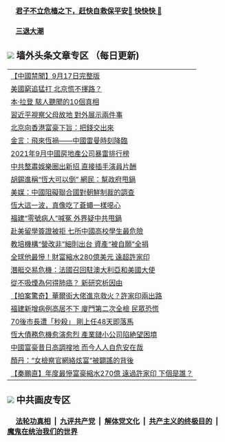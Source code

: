 
 ### &nbsp;&nbsp;&nbsp;&nbsp; [君子不立危樯之下，赶快自救保平安🍎 快快快 📩](https://github.com/pwgy/td/blob/master/README.md)

 ### &nbsp;&nbsp;&nbsp;&nbsp; [三退大潮](https://eqbpwckh.azureedge.net/?key=wjsottsjpndjwfkg&pin=65881581&ag=ogQuit&from=pw2) 

## <img src="https://img.icons8.com/cute-clipart/2x/circled-right.png"> 墙外头条文章专区 （每日更新)

<Table>
<tr><td colspan="2" align="left"><a href="https://eqbpwckh.azureedge.net/?ag=c1502095&key=wjsottsjpndjwfkg&from=pw2">【中國禁聞】9月17日完整版
</a></td></tr>
<tr><td colspan="2" align="left"><a href="https://eqbpwckh.azureedge.net/?ag=c1502181&key=wjsottsjpndjwfkg&from=pw2">美國窮追猛打 北京慌不擇路？
</a></td></tr>
<tr><td colspan="2" align="left"><a href="https://eqbpwckh.azureedge.net/?ag=c1502182&key=wjsottsjpndjwfkg&from=pw2">本·拉登 駭人聽聞的10個真相
</a></td></tr>
<tr><td colspan="2" align="left"><a href="https://eqbpwckh.azureedge.net/?ag=c1502185&key=wjsottsjpndjwfkg&from=pw2">習近平視察父母故地 對外展示兩件事
</a></td></tr>
<tr><td colspan="2" align="left"><a href="https://eqbpwckh.azureedge.net/?ag=c1502174&key=wjsottsjpndjwfkg&from=pw2">北京向香港富豪下旨：把錢交出來
</a></td></tr>
<tr><td colspan="2" align="left"><a href="https://eqbpwckh.azureedge.net/?ag=c1502124&key=wjsottsjpndjwfkg&from=pw2">金言：飛來恆禍——中國雷曼時刻降臨
</a></td></tr>
<tr><td colspan="2" align="left"><a href="https://eqbpwckh.azureedge.net/?ag=c1502186&key=wjsottsjpndjwfkg&from=pw2">2021年9月中國房地產公司暴雷排行榜
</a></td></tr>
<tr><td colspan="2" align="left"><a href="https://eqbpwckh.azureedge.net/?ag=c1502191&key=wjsottsjpndjwfkg&from=pw2">中共整肅娛樂圈出新招 直接插手演員片酬
</a></td></tr>
<tr><td colspan="2" align="left"><a href="https://eqbpwckh.azureedge.net/?ag=c1502175&key=wjsottsjpndjwfkg&from=pw2">胡錫進稱“恆大可以倒” 網民：幫政府甩鍋
</a></td></tr>
<tr><td colspan="2" align="left"><a href="https://eqbpwckh.azureedge.net/?ag=c1502096&key=wjsottsjpndjwfkg&from=pw2">美媒：中國阻礙聯合國對朝鮮制裁的調查
</a></td></tr>
<tr><td colspan="2" align="left"><a href="https://eqbpwckh.azureedge.net/?ag=c1502192&key=wjsottsjpndjwfkg&from=pw2">恆大這一波，真像吃了蒼蠅一樣噁心
</a></td></tr>
<tr><td colspan="2" align="left"><a href="https://eqbpwckh.azureedge.net/?ag=c1502113&key=wjsottsjpndjwfkg&from=pw2">福建“零號病人”喊冤 外界疑中共甩鍋
</a></td></tr>
<tr><td colspan="2" align="left"><a href="https://eqbpwckh.azureedge.net/?ag=c1502168&key=wjsottsjpndjwfkg&from=pw2">赴美留學簽證被拒 七所中國高校學生最危險
</a></td></tr>
<tr><td colspan="2" align="left"><a href="https://eqbpwckh.azureedge.net/?ag=c1502102&key=wjsottsjpndjwfkg&from=pw2">教培機構“營改非”細則出台 資產“被自願”全捐
</a></td></tr>
<tr><td colspan="2" align="left"><a href="https://eqbpwckh.azureedge.net/?ag=c1502200&key=wjsottsjpndjwfkg&from=pw2">全球他最慘！財富縮水280億美元 遠超許家印
</a></td></tr>
<tr><td colspan="2" align="left"><a href="https://eqbpwckh.azureedge.net/?ag=c1502190&key=wjsottsjpndjwfkg&from=pw2">潛艇交易危機：法國召回駐澳大利亞和美國大使
</a></td></tr>
<tr><td colspan="2" align="left"><a href="https://eqbpwckh.azureedge.net/?ag=c1502148&key=wjsottsjpndjwfkg&from=pw2">從不吸煙為何得肺癌？ 新研究析因由
</a></td></tr>
<tr><td colspan="2" align="left"><a href="https://eqbpwckh.azureedge.net/?ag=c1502194&key=wjsottsjpndjwfkg&from=pw2">【拍案驚奇】華爾街大佬進京救火？許家印兩出路
</a></td></tr>
<tr><td colspan="2" align="left"><a href="https://eqbpwckh.azureedge.net/?ag=c1502103&key=wjsottsjpndjwfkg&from=pw2">福建新增病例高居不下 廈門第二次全檢 民眾恐慌
</a></td></tr>
<tr><td colspan="2" align="left"><a href="https://eqbpwckh.azureedge.net/?ag=c1502163&key=wjsottsjpndjwfkg&from=pw2">70後市長遭「秒殺」 剛上任48天即落馬
</a></td></tr>
<tr><td colspan="2" align="left"><a href="https://eqbpwckh.azureedge.net/?ag=c1502183&key=wjsottsjpndjwfkg&from=pw2">恆大債務危機愈演愈烈 產業鏈小公司陷絶望困境
</a></td></tr>
<tr><td colspan="2" align="left"><a href="https://eqbpwckh.azureedge.net/?ag=c1502173&key=wjsottsjpndjwfkg&from=pw2">中國富豪昔日高調搜地 而今人人自危安在哉
</a></td></tr>
<tr><td colspan="2" align="left"><a href="https://eqbpwckh.azureedge.net/?ag=c1502172&key=wjsottsjpndjwfkg&from=pw2">顏丹：“女檢察官網絡炫富”被闢謠的背後
</a></td></tr>
<tr><td colspan="2" align="left"><a href="https://eqbpwckh.azureedge.net/?ag=c1502189&key=wjsottsjpndjwfkg&from=pw2">【秦鵬直】年度最慘富豪縮水270億 遠過許家印 下個是誰？
</a></td></tr>
 </Table>

 ## <img src="https://img.icons8.com/cute-clipart/2x/circled-right.png"> 中共画皮专区
 ### &nbsp;&nbsp;&nbsp;&nbsp; [法轮功真相](https://github.com/begood0513/basic/blob/master/README.md) &nbsp;|&nbsp; [九评共产党](https://github.com/begood0513/9ping.md/blob/master/README.md) &nbsp;|&nbsp; [解体党文化](https://github.com/begood0513/jtdwh.md/blob/master/README.md)   &nbsp;|&nbsp; [共产主义的终极目的](https://github.com/begood0513/gczydzjmd.md/blob/master/README.md) &nbsp;|&nbsp; [魔鬼在统治我们的世界](https://github.com/begood0513/gczydzjmd.md/blob/master/README.md) 
